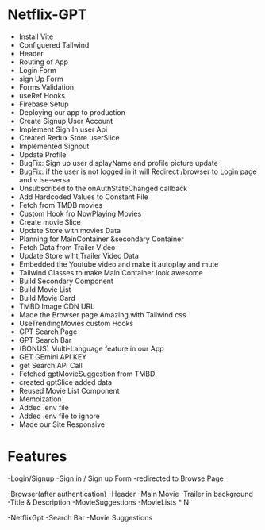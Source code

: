 <!-- Project Started on 15Feb -->
# Netflix-GPT

- Install Vite
- Configuered Tailwind
- Header
- Routing of App
- Login Form
- sign Up Form
- Forms Validation
- useRef Hooks
- Firebase Setup
- Deploying our app to production
- Create Signup User Account
- Implement Sign In user Api
- Created Redux Store userSlice
- Implemented Signout
- Update Profile
- BugFix: Sign up user displayName and profile picture update
- BugFix: if the user is not logged in it will  Redirect /browser to Login page and v ise-versa
- Unsubscribed to the onAuthStateChanged callback
- Add Hardcoded Values to Constant File
- Fetch from TMDB movies
- Custom Hook fro NowPlaying Movies
- Create movie Slice
- Update Store with movies Data
- Planning for MainContainer &secondary Container
- Fetch Data from Trailer Video
- Update Store wiht Trailer Video Data
- Embedded the Youtube video and make it autoplay and mute
- Tailwind Classes to make Main Container look awesome
- Build Secondary Component
- Build Movie List
- Build Movie Card
- TMBD Image CDN URL
- Made the Browser page Amazing with Tailwind css 
- UseTrendingMovies custom Hooks
- GPT Search Page
- GPT Search Bar
- (BONUS) Multi-Language feature in our App
- GET GEmini API KEY
- get Search API Call
- Fetched gptMovieSuggestion from TMBD
- created gptSlice added data
- Reused Movie List Component 
- Memoization
- Added .env file
- Added .env file to ignore
- Made our Site Responsive





# Features

-Login/Signup
 -Sign in / Sign up Form
 -redirected to Browse Page

-Browser(after authentication)
    -Header
    -Main Movie
        -Trailer in background
        -Title & Description
        -MovieSuggestions
            -MovieLists * N

-NetflixGpt
    -Search Bar
    -Movie Suggestions

  



